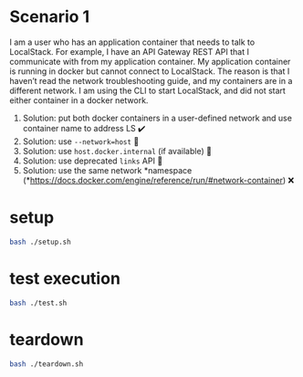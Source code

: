 # Scenario 1

I am a user who has an application container that needs to talk to LocalStack. For example, I have an API Gateway REST API that I communicate with from my application container. My application container is running in docker but cannot connect to LocalStack. The reason is that I haven’t read the network troubleshooting guide, and my containers are in a different network. I am using the CLI to start LocalStack, and did not start either container in a docker network.
1. Solution: put both docker containers in a user-defined network and use container name to address LS ✔️
2. Solution: use `--network=host` 🤷
3. Solution: use `host.docker.internal` (if available) 🤷
4. Solution: use deprecated `links` API 🤷
5. Solution: use the same network *namespace (*https://docs.docker.com/engine/reference/run/#network-container) ❌

# setup

```bash
bash ./setup.sh
```

# test execution

```bash
bash ./test.sh
```

# teardown

```bash
bash ./teardown.sh
```

